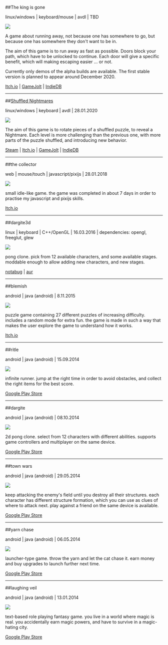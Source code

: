 <!-- Adding code
<p>
<figure>
<figcaption>my_file.dd</figcaption>
<code>
class {
	int x;

	x = 1 + 3;
	int y;
	Very big line with lots of code woo haa
}
</code>
</figure>
</p>
-->
##The king is gone

linux/windows | keyboard/mouse | avdl | TBD

<img id="icon" src="@DIR_IMAGES@icon-the_king_is_gone.png"/>

A game about running away, not because one has somewhere to go, but because one has somewhere they
don't want to be in.

The aim of this game is to run away as fast as possible. Doors block your path, which have to be unlocked
to continue. Each door will give a specific benefit, which will making escaping easier ... or not.

Currently only demos of the alpha builds are available. The first stable version is planned to appear
around December 2020.

<a class="button" href="https://darkdimension.itch.io/the-king-is-gone">Itch.io</a> |
<a class="button" href="https://gamejolt.com/games/the-king-is-gone/518056">GameJolt</a> |
<a class="button" href="https://www.indiedb.com/games/the-king-is-gone">IndieDB</a>

---
##[Shuffled Nightmares](shuffled_nightmares.html)

linux/windows | keyboard | avdl | 28.01.2020

<img id="icon" src="@DIR_IMAGES@icon_shuffled-nightmares.png"/>

The aim of this game is to rotate pieces of a shuffled puzzle, to reveal a Nightmare. Each level is more challenging than the previous one, with more parts of the puzzle shuffled, and introducing new behavior.

<a class="button" href="https://store.steampowered.com/app/1289510">Steam</a> |
<a class="button" href="https://darkdimension.itch.io/shuffled-nightmares">Itch.io</a> |
<a class="button" href="https://gamejolt.com/games/shuffled_nightmares/484001">GameJolt</a> |
<a class="button" href="https://www.indiedb.com/games/shuffled-nightmares">IndieDB</a>

---
##the collector

web | mouse/touch | javascript/pixijs | 28.01.2018

<img id="icon" src="@DIR_IMAGES@icon_the-collector.png"/>

small idle-like game.
the game was completed in about 7 days in order to practise my javascript and pixijs skills.

<a class="button" href="https://darkdimension.itch.io/the-collector">Itch.io</a>

---
##dargite3d

linux | keyboard | C++/OpenGL | 16.03.2016
| dependencies: opengl, freeglut, glew

<img id="icon" src="@DIR_IMAGES@icon_dargite.png"/>

pong clone. pick from 12 available characters, 
and some available stages. moddable enough to allow adding new characters,
and new stages.

<a class="button" href="https://notabug.org/tomtsagk/dargite3d">notabug</a> |
<a class="button" href="https://aur.archlinux.org/packages/dargite3d">aur</a>

---

##blemish

android | java (android) | 8.11.2015

<img id="icon" src="@DIR_IMAGES@icon_blemish.png"/>

puzzle game containing 27 different puzzles of increasing difficulty. 
includes a random mode for extra fun. the game is made in such a way 
that makes the user explore the game to understand how it works.

<a class="button" href="https://darkdimension.itch.io/blemish">Itch.io</a>

---

##ritle

android | java (android) | 15.09.2014

<img id="icon" src="@DIR_IMAGES@icon_ritle.png"/>

infinite runner. jump at the right time in order to avoid obstacles, and
collect the right items for the best score.

<a class="button" href="https://play.google.com/store/apps/details?id=com.darkdimension.ritle_run">Google Play Store</a>

---

##dargite

android | java (android) | 08.10.2014

<img id="icon" src="@DIR_IMAGES@icon_dargite.png"/>

2d pong clone. select from 12 characters with different abilities. supports game controllers
and multiplayer on the same device.

<a class="button" href="https://play.google.com/store/apps/details?id=com.darkdimension.dargite_new">Google Play Store</a>

---

##town wars

android | java (android) | 29.05.2014

<img id="icon" src="@DIR_IMAGES@icon_town-wars.png"/>

keep attacking the enemy's field until you destroy all their structures.
each character has different structure formation, which you can use as clues of where to attack next.
play against a friend on the same device is available.

<a class="button" href="https://play.google.com/store/apps/details?id=com.darkdimension.town_wars">Google Play Store</a>

---

##yarn chase

android | java (android) | 06.05.2014

<img id="icon" src="@DIR_IMAGES@icon_yarn-chase.png"/>

launcher-type game.
throw the yarn and let the cat chase it.
earn money and buy upgrades to launch further next time.

<a class="button" href="https://play.google.com/store/apps/details?id=com.darkdimension.yarn_chase">Google Play Store</a>

---

##laughing veil

android | java (android) | 13.01.2014

<img id="icon" src="@DIR_IMAGES@icon_laughing-veil.png"/>

text-based role playing fantasy game.
you live in a world where magic is real.
you accidentally earn magic powers, and have to survive in a magic-hating city.

<a class="button" href="https://play.google.com/store/apps/details?id=com.darkdimension.laughingveil">Google Play Store</a>

